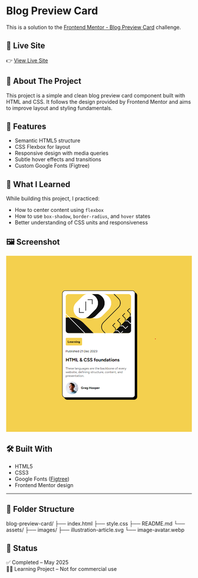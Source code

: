 # Blog Preview Card

This is a solution to the [Frontend Mentor - Blog Preview Card](https://www.frontendmentor.io/challenges/blog-preview-card-component) challenge.

## 🔗 Live Site

👉 [View Live Site](https://ylmzhnf.github.io/frontend-mentor-learning/02-blog-preview-card/)

## 📌 About The Project

This project is a simple and clean blog preview card component built with HTML and CSS. It follows the design provided by Frontend Mentor and aims to improve layout and styling fundamentals.

## 🚀 Features

- Semantic HTML5 structure  
- CSS Flexbox for layout  
- Responsive design with media queries  
- Subtle hover effects and transitions  
- Custom Google Fonts (Figtree)

## 🎯 What I Learned

While building this project, I practiced:

- How to center content using `flexbox`
- How to use `box-shadow`, `border-radius`, and `hover` states
- Better understanding of CSS units and responsiveness

## 🖼️ Screenshot

![Screenshot of the blog preview card](./assets/images/screenshot.png)

## 🛠️ Built With

- HTML5
- CSS3
- Google Fonts ([Figtree](https://fonts.google.com/specimen/Figtree))
- Frontend Mentor design

---

## 📁 Folder Structure

blog-preview-card/
├── index.html
├── style.css
├── README.md
└── assets/
├── images/
├── illustration-article.svg
└── image-avatar.webp

## 📌 Status

✅ Completed – May 2025  
👨‍💻 Learning Project – Not for commercial use
